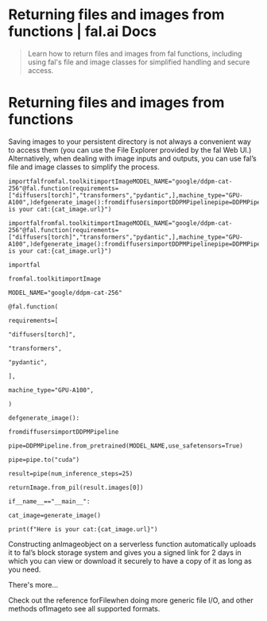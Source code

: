 # Returning files and images from functions | fal.ai Docs


> Learn how to return files and images from fal functions, including using fal's file and image classes for simplified handling and secure access.


# Returning files and images from functions

Saving images to your persistent directory is not always a convenient way to access them (you can use the File Explorer provided by the fal Web UI.) Alternatively, when dealing with image inputs and outputs, you can use fal’s file and image classes to simplify the process.

```
importfalfromfal.toolkitimportImageMODEL_NAME="google/ddpm-cat-256"@fal.function(requirements=["diffusers[torch]","transformers","pydantic",],machine_type="GPU-A100",)defgenerate_image():fromdiffusersimportDDPMPipelinepipe=DDPMPipeline.from_pretrained(MODEL_NAME,use_safetensors=True)pipe=pipe.to("cuda")result=pipe(num_inference_steps=25)returnImage.from_pil(result.images[0])if__name__=="__main__":cat_image=generate_image()print(f"Here is your cat:{cat_image.url}")
```

```
importfalfromfal.toolkitimportImageMODEL_NAME="google/ddpm-cat-256"@fal.function(requirements=["diffusers[torch]","transformers","pydantic",],machine_type="GPU-A100",)defgenerate_image():fromdiffusersimportDDPMPipelinepipe=DDPMPipeline.from_pretrained(MODEL_NAME,use_safetensors=True)pipe=pipe.to("cuda")result=pipe(num_inference_steps=25)returnImage.from_pil(result.images[0])if__name__=="__main__":cat_image=generate_image()print(f"Here is your cat:{cat_image.url}")
```

```
importfal
```

```
fromfal.toolkitimportImage
```

```
MODEL_NAME="google/ddpm-cat-256"
```

```
@fal.function(
```

```
requirements=[
```

```
"diffusers[torch]",
```

```
"transformers",
```

```
"pydantic",
```

```
],
```

```
machine_type="GPU-A100",
```

```
)
```

```
defgenerate_image():
```

```
fromdiffusersimportDDPMPipeline
```

```
pipe=DDPMPipeline.from_pretrained(MODEL_NAME,use_safetensors=True)
```

```
pipe=pipe.to("cuda")
```

```
result=pipe(num_inference_steps=25)
```

```
returnImage.from_pil(result.images[0])
```

```
if__name__=="__main__":
```

```
cat_image=generate_image()
```

```
print(f"Here is your cat:{cat_image.url}")
```

Constructing anImageobject on a serverless function automatically uploads it to fal’s block storage system and gives you a signed link for 2 days in which you can view or download it securely to have a copy of it as long as you need.

There's more...

Check out the reference forFilewhen doing more generic file I/O, and other
methods ofImageto see all supported formats.